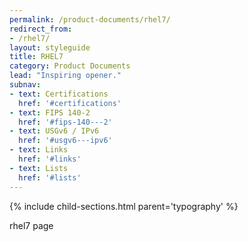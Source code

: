 ```yaml
---
permalink: /product-documents/rhel7/
redirect_from:
- /rhel7/
layout: styleguide
title: RHEL7
category: Product Documents
lead: "Inspiring opener."
subnav:
- text: Certifications
  href: '#certifications'
- text: FIPS 140-2
  href: '#fips-140---2'
- text: USGv6 / IPv6
  href: '#usgv6---ipv6'
- text: Links
  href: '#links'
- text: Lists
  href: '#lists'
---
```


{% include child-sections.html parent='typography' %}

rhel7 page
